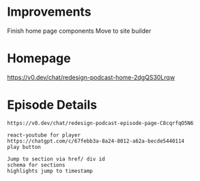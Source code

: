 # Improvements

Finish home page components
Move to site builder

# Homepage

https://v0.dev/chat/redesign-podcast-home-2dgQS30Lrqw

# Episode Details

    https://v0.dev/chat/redesign-podcast-episode-page-C8cqrfqO5N6

    react-youtube for player
    https://chatgpt.com/c/67febb3a-8a24-8012-a62a-becde5440114
    play button

    Jump to section via href/ div id
    schema for sections
    highlights jump to timestamp
